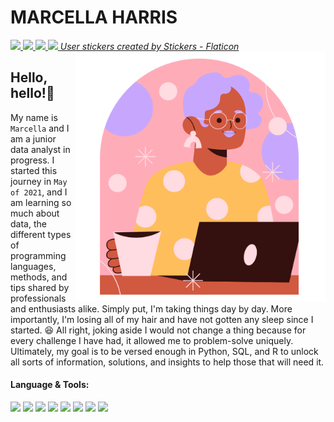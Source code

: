 # MARCELLA HARRIS

<a href="https://github.com/MarcellaHarr">
    <img height="50" src="https://cdn.jsdelivr.net/gh/devicons/devicon/icons/github/github-original-wordmark.svg"/>
</a>
<a href="https://www.linkedin.com/in/marcellalharris">
    <img height="50" src="https://cdn.jsdelivr.net/gh/devicons/devicon/icons/linkedin/linkedin-plain.svg"/>
</a>
<a href="https://www.kaggle.com/marcellaharris">
    <img height="50" src="https://cdn.jsdelivr.net/gh/devicons/devicon/icons/kaggle/kaggle-original-wordmark.svg"/>
</a>
<a href="https://twitter.com/cellaharris">
    <img height="50" src="https://cdn.jsdelivr.net/gh/devicons/devicon/icons/twitter/twitter-original.svg"/>
</a>
<em>
    <a href="https://www.flaticon.com/free-stickers/user" title="user stickers" target="_blank">User stickers created by Stickers - Flaticon
    <img align=right height="400" src="https://github.com/MarcellaHarr/marcellaharr.github.io/blob/89447e5d1d7a454ac6dce66f266f61d4cff04575/woman_clipart.png" alt="missing"/>
    </a>
</em>
    
## Hello, hello!👋

My name is `Marcella` and I am a junior data analyst in progress. I started this journey in `May of 2021`, and I am learning so much about data, the different types of programming languages, methods, and tips shared by professionals and enthusiasts alike. Simply put, I'm taking things day by day. More importantly, I'm losing all of my hair and have not gotten any sleep since I started. :laughing: All right, joking aside I would not change a thing because for every challenge I have had, it allowed me to problem-solve uniquely. Ultimately, my goal is to be versed enough in Python, SQL, and R to unlock all sorts of information, solutions, and insights to help those that will need it.
<br/>

#### Language & Tools:

<img height=70 src="https://cdn.jsdelivr.net/gh/devicons/devicon/icons/cplusplus/cplusplus-original.svg"/>  <img height=70 src="https://cdn.jsdelivr.net/gh/devicons/devicon/icons/html5/html5-original.svg"/>  <img height=70 src="https://cdn.jsdelivr.net/gh/devicons/devicon/icons/jupyter/jupyter-original-wordmark.svg" />  <img height=70 src="https://cdn.jsdelivr.net/gh/devicons/devicon/icons/mysql/mysql-original-wordmark.svg" />  <img height=70 src="https://cdn.jsdelivr.net/gh/devicons/devicon/icons/python/python-original.svg" />   <img height=70 src="https://cdn.jsdelivr.net/gh/devicons/devicon/icons/rstudio/rstudio-plain.svg" />    <img height=70 src="https://cdn.jsdelivr.net/gh/devicons/devicon/icons/visualstudio/visualstudio-plain.svg" />  <img height=70 src="https://cdn.jsdelivr.net/gh/devicons/devicon/icons/vscode/vscode-original-wordmark.svg" />


<!---
MarcellaHarr/MarcellaHarr is a ✨ special ✨ repository because its `README.md` (this file) appears on your GitHub profile.
You can click the Preview link to take a look at your changes.
--->
